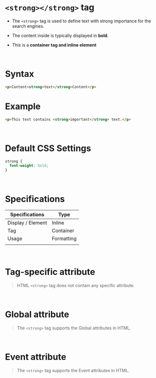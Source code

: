 # `<strong></strong>` tag

- The `<strong>` tag is used to define text with strong importance for the search engines.

- The content inside is typically displayed in **bold**.

- This is a **container tag and inline element**

&nbsp;

# Syntax

```html
<p>Content<strong>text</strong>Content</p>
```

# Example

```html
<p>This text contains <strong>important</strong> text.</p>
```

&nbsp;

# Default CSS Settings

```css
strong {
  font-weight: bold;
}
```

&nbsp;

# Specifications

| Specifications    | Type       |
| ----------------- | ---------- |
| Display / Element | Inline     |
| Tag               | Container  |
| Usage             | Formatting |
|                   |            |

&nbsp;

# Tag-specific attribute

> HTML `<strong>` tag does not contain any specific attribute.

&nbsp;

# Global attribute

> The `<strong>` tag supports the Global attributes in HTML.

&nbsp;

# Event attribute

> The `<strong>` tag supports the Event attributes in HTML.
